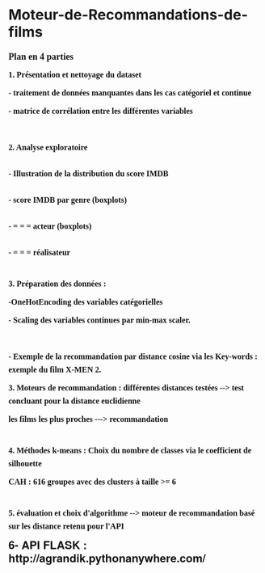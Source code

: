 # Moteur-de-Recommandations-de-films
 
<h1 style="margin: 0.538em 0px 0px; padding: 0px; font-family: &quot;Helvetica Neue&quot;, Helvetica, Arial, sans-serif; line-height: 1; text-rendering: optimizelegibility; font-size: 25.998px;">
<p style="line-height: 1.625rem; color: rgba(0, 0, 0, 0.92); margin: 10px 0px 0px; box-sizing: border-box; font-family: Montserrat;"><span style="font-size: large;">Plan en 4 parties</span></p>
<p style="line-height: 1.625rem; color: rgba(0, 0, 0, 0.92); margin: 10px 0px 0px; box-sizing: border-box; font-family: Montserrat;"><span style="font-size: medium;">1. Pr&eacute;sentation et nettoyage du dataset</span></p>
<p style="font-size: 16px; line-height: 1.625rem; color: rgba(0, 0, 0, 0.92); margin: 10px 0px 0px; box-sizing: border-box; font-family: Montserrat;">- traitement de donn&eacute;es manquantes dans les cas cat&eacute;goriel et continue</p>
<p style="font-size: 16px; line-height: 1.625rem; color: rgba(0, 0, 0, 0.92); margin: 10px 0px 0px; box-sizing: border-box; font-family: Montserrat;">- matrice de corr&eacute;lation entre les diff&eacute;rentes variables</p>
<p style="font-size: 16px; line-height: 1.625rem; color: rgba(0, 0, 0, 0.92); margin: 10px 0px 0px; box-sizing: border-box; font-family: Montserrat;">&nbsp;</p>
<p style="line-height: 1.625rem; color: rgba(0, 0, 0, 0.92); margin: 10px 0px 0px; box-sizing: border-box; font-family: Montserrat;"><span style="font-size: medium;">2. Analyse exploratoire&nbsp;</span><br /><br /><span style="font-size: 16px;">- Illustration de la distribution du score IMDB</span><br /><br /><span style="font-size: 16px;">- score IMDB par genre (boxplots)</span><br /><br /><span style="font-size: 16px;">- = = = acteur (boxplots)</span><br /><br /><span style="font-size: 16px;">- = = = r&eacute;alisateur</span></p>
<p style="line-height: 1.625rem; color: rgba(0, 0, 0, 0.92); margin: 10px 0px 0px; box-sizing: border-box; font-family: Montserrat;"><br /><span style="font-size: medium;">3. Pr&eacute;paration des donn&eacute;es :</span></p>
<p style="font-size: 16px; line-height: 1.625rem; color: rgba(0, 0, 0, 0.92); margin: 10px 0px 0px; box-sizing: border-box; font-family: Montserrat;">-OneHotEncoding des variables cat&eacute;gorielles</p>
<p style="font-size: 16px; line-height: 1.625rem; color: rgba(0, 0, 0, 0.92); margin: 10px 0px 0px; box-sizing: border-box; font-family: Montserrat;">- Scaling des variables continues par min-max scaler.</p>
<p style="font-size: 16px; line-height: 1.625rem; color: rgba(0, 0, 0, 0.92); margin: 10px 0px 0px; box-sizing: border-box; font-family: Montserrat;">&nbsp;</p>
<p style="font-size: 16px; line-height: 1.625rem; color: rgba(0, 0, 0, 0.92); margin: 10px 0px 0px; box-sizing: border-box; font-family: Montserrat;">- Exemple de la recommandation par distance cosine via les Key-words : exemple du film X-MEN 2.</p>
<p style="line-height: 1.625rem; color: rgba(0, 0, 0, 0.92); margin: 10px 0px 0px; box-sizing: border-box; font-family: Montserrat;"><span style="font-size: medium;">3. Moteurs de recommandation : diff&eacute;rentes distances test&eacute;es --&gt; test concluant pour la distance euclidienne</span></p>
<p style="font-size: 16px; line-height: 1.625rem; color: rgba(0, 0, 0, 0.92); margin: 10px 0px 0px; box-sizing: border-box; font-family: Montserrat;">les films les plus proches ---&gt; recommandation</p>
<p style="line-height: 1.625rem; color: rgba(0, 0, 0, 0.92); margin: 10px 0px 0px; box-sizing: border-box; font-family: Montserrat;"><br /><span style="font-size: medium;">4. M&eacute;thodes k-means : Choix du nombre de classes via le coefficient de silhouette</span></p>
<p style="font-size: 16px; line-height: 1.625rem; color: rgba(0, 0, 0, 0.92); margin: 10px 0px 0px; box-sizing: border-box; font-family: Montserrat;">CAH : 616 groupes avec des clusters &agrave; taille &gt;= 6</p>
<p style="font-size: 16px; line-height: 1.625rem; color: rgba(0, 0, 0, 0.92); margin: 10px 0px 0px; box-sizing: border-box; font-family: Montserrat;"><br />5. &eacute;valuation et choix d'algorithme --&gt; moteur de recommandation bas&eacute; sur les distance retenu pour l'API&nbsp;</p>
<p style="font-size: 16px; line-height: 1.625rem; color: rgba(0, 0, 0, 0.92); margin: 10px 0px 0px; box-sizing: border-box; font-family: Montserrat;"><span style="font-size: 21.994px; font-family: &quot;Helvetica Neue&quot;, Helvetica, Arial, sans-serif;">6- API FLASK : http://agrandik.pythonanywhere.com/</span></p>
</h1>
